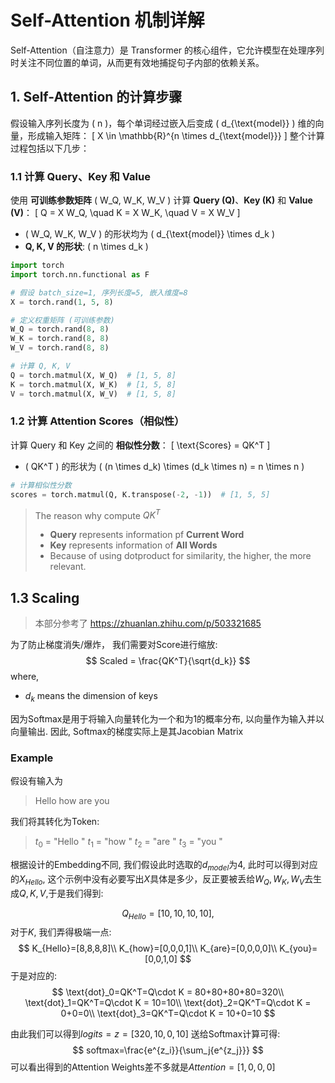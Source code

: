 # Self-Attention 机制详解
Self-Attention（自注意力）是 Transformer 的核心组件，它允许模型在处理序列时关注不同位置的单词，从而更有效地捕捉句子内部的依赖关系。

## 1. Self-Attention 的计算步骤
假设输入序列长度为 \( n \)，每个单词经过嵌入后变成 \( d_{\text{model}} \) 维的向量，形成输入矩阵：
\[
X \in \mathbb{R}^{n \times d_{\text{model}}}
\]
整个计算过程包括以下几步：

### 1.1 计算 Query、Key 和 Value
使用 **可训练参数矩阵** \( W_Q, W_K, W_V \) 计算 **Query (Q)**、**Key (K)** 和 **Value (V)**：
\[
Q = X W_Q, \quad K = X W_K, \quad V = X W_V
\]
- \( W_Q, W_K, W_V \) 的形状均为 \( d_{\text{model}} \times d_k \)
- **Q, K, V 的形状**: \( n \times d_k \)

```python
import torch
import torch.nn.functional as F

# 假设 batch_size=1, 序列长度=5, 嵌入维度=8
X = torch.rand(1, 5, 8)

# 定义权重矩阵 (可训练参数)
W_Q = torch.rand(8, 8)
W_K = torch.rand(8, 8)
W_V = torch.rand(8, 8)

# 计算 Q, K, V
Q = torch.matmul(X, W_Q)  # [1, 5, 8]
K = torch.matmul(X, W_K)  # [1, 5, 8]
V = torch.matmul(X, W_V)  # [1, 5, 8]
```

### 1.2 计算 Attention Scores（相似性）

计算 Query 和 Key 之间的 **相似性分数**：
\[
\text{Scores} = QK^T
\]
- \( QK^T \) 的形状为 \( (n \times d_k) \times (d_k \times n) = n \times n \)

```python
# 计算相似性分数
scores = torch.matmul(Q, K.transpose(-2, -1))  # [1, 5, 5]
```
> The reason why compute $QK^T$
> - **Query** represents information pf **Current Word**
> - **Key** represents information of **All Words**
> - Because of using dotproduct for similarity, the higher, the more relevant.

## 1.3 Scaling
> 本部分参考了 https://zhuanlan.zhihu.com/p/503321685

为了防止梯度消失/爆炸， 我们需要对Score进行缩放:
$$
Scaled = \frac{QK^T}{\sqrt{d_k}}
$$
where,
- $d_k$ means the dimension of keys

因为Softmax是用于将输入向量转化为一个和为1的概率分布, 以向量作为输入并以向量输出. 因此, Softmax的梯度实际上是其Jacobian Matrix



### Example
假设有输入为
> Hello how are you

我们将其转化为Token:
> $t_0$ = "Hello " 
> $t_1$ = "how "
> $t_2$ = "are "
> $t_3$ = "you "

根据设计的Embedding不同, 我们假设此时选取的$d_{model}$为4, 此时可以得到对应的$X_{Hello}$, 这个示例中没有必要写出$X$具体是多少，反正要被丢给$W_Q,W_K,W_V$去生成$Q,K,V$,于是我们得到:


$$ 
Q_{Hello}=[10,10,10,10],
$$
对于$K$, 我们弄得极端一点:
$$
K_{Hello}=[8,8,8,8]\\
K_{how}=[0,0,0,1]\\
K_{are}=[0,0,0,0]\\
K_{you}=[0,0,1,0]
$$
于是对应的:
$$
\text{dot}_0=QK^T=Q\cdot K = 80+80+80+80=320\\
\text{dot}_1=QK^T=Q\cdot K = 10=10\\
\text{dot}_2=QK^T=Q\cdot K = 0+0=0\\
\text{dot}_3=QK^T=Q\cdot K = 10+0=10
$$

由此我们可以得到$logits=z=[320,10,0,10]$
送给Softmax计算可得:
$$
softmax=\frac{e^{z_i}}{\sum_j{e^{z_j}}}
$$
可以看出得到的Attention Weights差不多就是$Attention=[1,0,0,0]$


